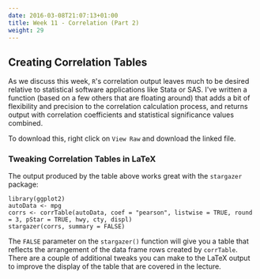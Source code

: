 ```yaml
---
date: 2016-03-08T21:07:13+01:00
title: Week 11 - Correlation (Part 2)
weight: 29
---
```


## Creating Correlation Tables
As we discuss this week, `R`'s correlation output leaves much to be desired relative to statistical software applications like Stata or SAS. I've written a function (based on a few others that are floating around) that adds a bit of flexibility and precision to the correlation calculation process, and returns output with correlation coefficients and statistical significance values combined.

<script data-gist-id="d9e63958439685d8764f1cf4a744da8e"></script>

To download this, right click on `View Raw` and download the linked file.

### Tweaking Correlation Tables in LaTeX

The output produced by the table above works great with the `stargazer` package:

```
library(ggplot2)
autoData <- mpg
corrs <- corrTable(autoData, coef = "pearson", listwise = TRUE, round = 3, pStar = TRUE, hwy, cty, displ)
stargazer(corrs, summary = FALSE)
```

The `FALSE` parameter on the `stargazer()` function will give you a table that reflects the arrangement of the data frame rows created by `corrTable`. There are a couple of additional tweaks you can make to the LaTeX output to improve the display of the table that are covered in the lecture.